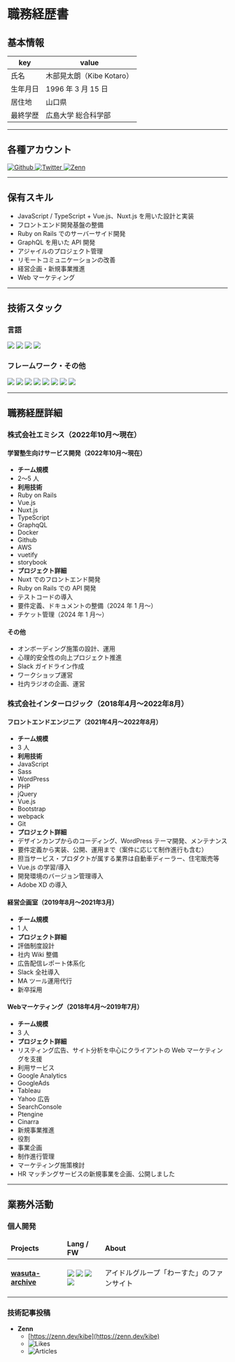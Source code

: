 # 職務経歴書

## 基本情報

| key | value |
| -------- | ------------------------- |
| 氏名 | 木部晃太朗（Kibe Kotaro） |
| 生年月日 | 1996 年 3 月 15 日 |
| 居住地 | 山口県 |
| 最終学歴 | 広島大学 総合科学部 |

---

## 各種アカウント

<p>
    <a href="https://github.com/k1b3-jp" target="_blank">
        <img alt="Github"
            src="https://img.shields.io/badge/k1b3-jp-%2312100E.svg?&style=flat-square&logo=Github&logoColor=white" />
    </a>
    <a href="https://twitter.com/_k1b3" target="_blank">
        <img alt="Twitter"
            src="https://img.shields.io/badge/@_k1b3-%231DA1F2.svg?&style=flat-square&logo=twitter&logoColor=white" />
    </a>
    <a href="https://zenn.dev/kibe" target="_blank">
        <img alt="Zenn" src="https://img.shields.io/badge/
k1b3-3EA8FF.svg?&style=flat-square&logo=Zenn&logoColor=white" />
    </a>
</p>

---

## 保有スキル
- JavaScript / TypeScript + Vue.js、Nuxt.js を用いた設計と実装
- フロントエンド開発基盤の整備
- Ruby on Rails でのサーバーサイド開発
- GraphQL を用いた API 開発
- アジャイルのプロジェクト管理
- リモートコミュニケーションの改善
- 経営企画・新規事業推進
- Web マーケティング

---

## 技術スタック

### 言語

<p>
    <img src="https://img.shields.io/badge/-Javascript-F7DF1E.svg?logo=javascript&style=plastic">
    <img src="https://img.shields.io/badge/-Typescript-007ACC.svg?logo=typescript&style=plastic">
    <img src="https://img.shields.io/badge/-Ruby-CC342D.svg?logo=ruby&style=plastic">
    <img src="https://img.shields.io/badge/-Php-777BB4.svg?logo=php&style=plastic">
</p>

### フレームワーク・その他

<p>
    <img src="https://img.shields.io/badge/-Rails-CC0000.svg?logo=ruby&style=plastic">
    <img src="https://img.shields.io/badge/-Graphql-E10098.svg?logo=graphql&style=plastic">
    <img src="https://img.shields.io/badge/-Vue.js-4FC08D.svg?logo=vue.js&style=plastic">
    <img src="https://img.shields.io/badge/-Nuxt.js-00C58E.svg?logo=nuxt.js&style=plastic">
    <img src="https://img.shields.io/badge/-React-61DAFB.svg?logo=react&style=plastic">
    <img src="https://img.shields.io/badge/-Next.js-000000.svg?logo=next.js&style=plastic">
    <img src="https://img.shields.io/badge/-Docker-1488C6.svg?logo=docker&style=plastic">
    <img src="https://img.shields.io/badge/-Wordpress-21759B.svg?logo=wordpress&style=plastic">
</p>

---

## 職務経歴詳細

### 株式会社エミシス（2022年10月〜現在）
#### 学習塾生向けサービス開発（2022年10月〜現在）
- **チーム規模**
- 2〜5 人
- **利用技術**
- Ruby on Rails
- Vue.js
- Nuxt.js
- TypeScript
- GraphqQL
- Docker
- Github
- AWS
- vuetify
- storybook
- **プロジェクト詳細**
- Nuxt でのフロントエンド開発
- Ruby on Rails での API 開発
- テストコードの導入
- 要件定義、ドキュメントの整備（2024 年 1 月〜）
- チケット管理（2024 年 1 月〜）

#### その他
- オンボーディング施策の設計、運用
- 心理的安全性の向上プロジェクト推進
- Slack ガイドライン作成
- ワークショップ運営
- 社内ラジオの企画、運営

### 株式会社インターロジック（2018年4月〜2022年8月）

#### フロントエンドエンジニア（2021年4月〜2022年8月）
- **チーム規模**
- 3 人
- **利用技術**
- JavaScript
- Sass
- WordPress
- PHP
- jQuery
- Vue.js
- Bootstrap
- webpack
- Git
- **プロジェクト詳細**
- デザインカンプからのコーディング、WordPress テーマ開発、メンテナンス
- 要件定義から実装、公開、運用まで（案件に応じて制作進行も含む）
- 担当サービス・プロダクトが属する業界は自動車ディーラー、住宅販売等
- Vue.js の学習/導入
- 開発環境のバージョン管理導入
- Adobe XD の導入

#### 経営企画室（2019年8月〜2021年3月）
- **チーム規模**
- 1 人
- **プロジェクト詳細**
- 評価制度設計
- 社内 Wiki 整備
- 広告配信レポート体系化
- Slack 全社導入
- MA ツール運用代行
- 新卒採用

#### Webマーケティング（2018年4月〜2019年7月）
- **チーム規模**
- 3 人
- **プロジェクト詳細**
- リスティング広告、サイト分析を中心にクライアントの Web マーケティングを支援
- 利用サービス
- Google Analytics
- GoogleAds
- Tableau
- Yahoo 広告
- SearchConsole
- Ptengine
- Cinarra
- 新規事業推進
- 役割
- 事業企画
- 制作進行管理
- マーケティング施策検討
- HR マッチングサービスの新規事業を企画、公開しました

---

## 業務外活動

### 個人開発

<table>
    <thead>
        <tr>
            <td><b>Projects</b></td>
            <td><b>Lang / FW</b></td>
            <td><b>About</b></td>
        </tr>
    </thead>
    <tbody>
        <tr>
            <td><a href="https://github.com/k1b3-jp/wasuta-archive"><b>wasuta-archive</b></a></td>
            <td>
                <img
                    src="https://img.shields.io/badge/-Typescript-007ACC.svg?logo=typescript&style=plastic&logoColor=white">
                <img src="https://img.shields.io/badge/-Next.js-000000.svg?logo=next.js&style=plastic">
                <img src="https://img.shields.io/badge/Supabase-3ECF8E?style=plastic&logo=supabase&logoColor=white">
                <img src="https://img.shields.io/badge/vercel-%23000000.svg?style=plastic&logo=vercel&logoColor=white">
            </td>
            <td>
                <p>アイドルグループ「わーすた」のファンサイト</p>
            </td>
        </tr>
    </tbody>
</table>

### 技術記事投稿

- **Zenn**
    - [https://zenn.dev/kibe](https://zenn.dev/kibe)
    - <img src="https://badgen.org/img/zenn/kibe/likes?style=plastic" alt="Likes" />
    - <img src="https://badgen.org/img/zenn/kibe/articles?style=plastic" alt="Articles" />